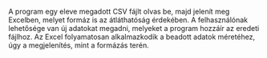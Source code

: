 A program egy eleve megadott CSV fájlt olvas be, majd jelenít meg Excelben, melyet formáz is az átláthatóság érdekében. A felhasználónak lehetősége van új adatokat megadni, melyeket a program hozzáír az eredeti fájlhoz. Az Excel folyamatosan alkalmazkodik a beadott adatok méretéhez, úgy a megjelenítés, mint a formázás terén.
